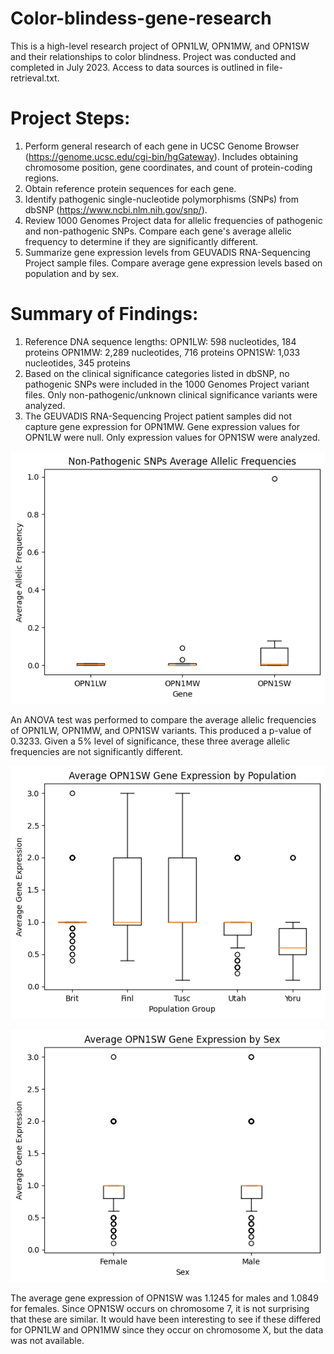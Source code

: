 # Color-blindess-gene-research
This is a high-level research project of OPN1LW, OPN1MW, and OPN1SW and their relationships to color blindness. Project was conducted and completed in July 2023. Access to data sources is outlined in file-retrieval.txt.

# Project Steps:
1. Perform general research of each gene in UCSC Genome Browser (https://genome.ucsc.edu/cgi-bin/hgGateway). Includes obtaining chromosome position, gene coordinates, and count of protein-coding regions.
2. Obtain reference protein sequences for each gene.
3. Identify pathogenic single-nucleotide polymorphisms (SNPs) from dbSNP (https://www.ncbi.nlm.nih.gov/snp/).
4. Review 1000 Genomes Project data for allelic frequencies of pathogenic and non-pathogenic SNPs. Compare each gene's average allelic frequency to determine if they are significantly different.
5. Summarize gene expression levels from GEUVADIS RNA-Sequencing Project sample files. Compare average gene expression levels based on population and by sex. 

# Summary of Findings:
1. Reference DNA sequence lengths:
     OPN1LW: 598 nucleotides, 184 proteins
     OPN1MW: 2,289 nucleotides, 716 proteins
     OPN1SW: 1,033 nucleotides, 345 proteins
2. Based on the clinical significance categories listed in dbSNP, no pathogenic SNPs were included in the 1000 Genomes Project variant files. Only non-pathogenic/unknown clinical significance variants were analyzed.
3. The GEUVADIS RNA-Sequencing Project patient samples did not capture gene expression for OPN1MW. Gene expression values for OPN1LW were null. Only expression values for OPN1SW were analyzed.
   
![Non-Pathogenic SNPS Average Allelic Frequency](https://github.com/smbr15/Color-blindess-gene-research/blob/main/nonpath%20SNP%20freq.png)


An ANOVA test was performed to compare the average allelic frequencies of OPN1LW, OPN1MW, and OPN1SW variants. This produced a p-value of 0.3233. Given a 5% level of significance, these three average allelic frequencies are not significantly different. 


![Average OPN1SW Gene Expression by Population](https://github.com/smbr15/Color-blindess-gene-research/blob/main/opn1sw%20population%20gene%20expression.png)


![Average OPN1SW Gene Expression by Sex](https://github.com/smbr15/Color-blindess-gene-research/blob/main/opn1sw%20sex%20gene%20expression.png)


The average gene expression of OPN1SW was 1.1245 for males and 1.0849 for females. Since OPN1SW occurs on chromosome 7, it is not surprising that these are similar. It would have been interesting to see if these differed for OPN1LW and OPN1MW since they occur on chromosome X, but the data was not available. 
